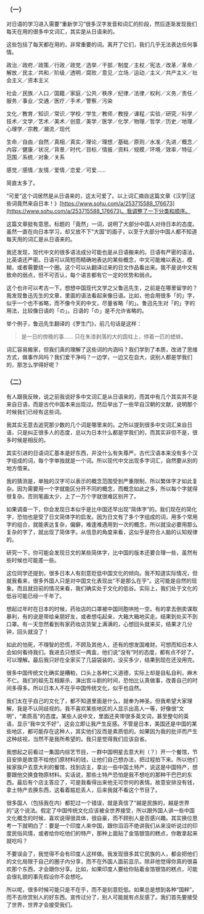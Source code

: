 ### （一）

对日语的学习进入需要“重新学习”很多汉字发音和词汇的阶段，然后逐渐发现我们每天在用的很多中文词汇，其实是从日语来的。

这些包括了每天都在用的，非常重要的词。离开了它们，我们几乎无法表达任何事情。

政治／政府／政策／行政／政党／选举／干部／制度／主权／宪法／改革／革命／解放／民主／共和／阶级／透明／腐败／意见／立场／运动／主义／共产主义／社会主义／资本主义

社会／民族／人口／国籍／家庭／公共／秩序／纪律／法律／权利／义务／责任／服务／事业／交通／医疗／手术／警察／污染

文化／教育／知识／常识／学校／学生／教师／教授／课程／实验／研究／科学／技术／文学／艺术／美术／创意／美学／医学／化学／物理／哲学／历史／地理／心理学／宗教／潮流／现代

生命／自由／自然／真相／真实／理论／理想／基础／原则／水准／先进／概念／内容／健康／状况／背景／时代／目标／情报／资料／规模／环境／效率／特征／范围／系统／对象／关系

感觉／感情／友情／爱情／恋爱／可爱……

简直太多了。

“可爱”这个词居然是从日语来的，这太可爱了。以上词汇摘自这篇文章《汉学||这些词竟然来自日本！》[https://www.sohu.com/a/253715588_176673](https://www.sohu.com/a/253715588_176673)。我调整了一下分类和顺序。

这篇文章挺有意思。标题的「竟然」一词，说明了大部分中国人对待日本的态度。虽然一直在向日本学习，却又放不下“大国”的面子，以至于大部分中国人都不知道每天用的词汇是从日语来的。

我还发现，现代中文的很多语法成分可能也是从日语搬来的。日语有严密的语法，比英语还严密。日语可以简短而精确地表达的某些概念，中文可能难以表达，模糊，或者需要绕一个圈。这个可以从翻译过来的日文作品看出来。我不是说中文有致命的弱点，但不可否认，每个语言都有它一定的优势和弱点。

这个也许可以考古一下。想想中国现代文学之父鲁迅先生，之前是在哪里留学的？我发现鲁迅先生的文章，里面的语法看起来像日语。比如，他会用很多「的」字，似乎一个也不省略，而不像今天的中文，尽量省略「的」。鲁迅先生对「的」字的用法，比较像日语的「の」。日语的「の」是不允许省略的。

举个例子，鲁迅先生翻译的《罗生门》，前几句话是这样：

> 是一日的傍晚的事…… 只在朱漆剥落的大的圆柱上，停着一匹的蟋蟀。

词汇容易搬家，但我们真的理解了这些词的内涵吗？我们学到了本质，改进了思维方式，做事作风吗？我们爱干净吗？一边学，一边又在自大，说别人都是学我们的，那怎么学得好呢？

### （二）

有人跟我反映，说之前我说好多中文词汇是从日语来的，而其中有几个其实并不是来自日语，而是古代中国本来出现过。然后举出了一些早自汉朝的文献，说明那个时候我们已经有这些词。

我其实无意去追究那少数的几个词是哪里来的。之所以提到很多中文词汇来自日语，只是纠正很多人的态度，总以为日本什么都是学我们的，而其实非但不是，很多时候是相反的。

其实引进的日语词汇基本是好东西，并没什么有失尊严。古代汉语本来没有多个汉字组成的词，每个字单独就是一个词。所以现代中文出现多字词汇，自然要从别的地方借来。

我的猜测是，单独的汉字可以表示的概念范围受到严重限制，所以繁体字才如此复杂。因为需要用一个字就能区分开不同的概念，而概念如此之多，所以每个字就得很复杂。否则笔画太少，上了一万个字就很难区别开了。

如果调查一下，你会发现日本似乎是比中国还早出现“简体字”的。我们现在的简化字，恐怕也是受了日文简体字的启发。因为日文有了多个字组成的词，用多个常用字的组合，就能表达复杂，偏僻，难逢难遇用到一次的概念，所以就没必要用那么复杂的字了，就出现了简体字。从信息的角度来看，这似乎是符合人脑的认知规律的。

研究一下，你可能会发现日文的某些简体字，比中国的版本还要合理一些，虽然有些时候也可能差一些。

这位同学还提到，很多日本人有刻意贬低中国文化的倾向。我不知道实际情况，但就我看来，很多外国人只是对中国文化表现出“不是那么在乎”。这可能是自然的现象。而且就目前的情况来看，我们确实处于文化的低谷。实际上，我们处于文化的低谷可能已经一千年了。

想起过年时在日本的时候，药妆店的口罩被中国同胞哄抢一空。有的拿去倒卖谋取暴利，有的说是带给亲朋好友，或者想屯起来，大箱大箱地买走。结果到处买不到口罩。有一天忽然看到有家药妆店货架上满满的，心想回头就来买，结果才几分钟，回头就没了！

如此的怕死，不理智的恐慌，不顾及其他人，还有的想发国难财。可想而知日本人会如何看待我们。我进去只想买一两盒，他们说“没有”时的态度，都有点不好了。可以理解。最后我只好在全家买了几袋袋装的，没买多少，结果到现在还没用完。

很多中国传统文化确实是糟粕，口头上各种仁义道德，实际上却是自私自利，麻木不仁。我们的祖先互相厮杀，演出宫斗剧的时间，恐怕比认真做事，改善自己的时间多得多。所以日本人不在乎中国传统文化，似乎也自然。

我们太在乎自己的文化了，都不知道里面是什么，就奉为神圣。但我希望大家理解，我是不认同歧视的。我不喜欢某些地区的人显示出高人一等，好像很“文明”，“素质高”的态度。某些人说中文，里面还夹带很多英文词，甚至整句的英语，显示“我中文不好”，这会立即让我产生反感。不管是日本，美国还是中国的某些地区，都可能存在这种人，其实他们反而是素质低的。如果因为我的批评而产生这种歧视，当然不是我所希望的。我只是觉得我们应该自省。

我想起之前看过一集国内综艺节目，一群中国明星去意大利（？）开一个餐馆，节目安排是故意不给他们原材料的钱，让他们自己想办法，把过程拍下来。所以他们挨家挨户去意大利的餐馆，找到店主，拿出一些中国土特产，说这是中国特产，想要跟他交换食物原材料。实话说，那些土特产恐怕是我不想吃的那种干巴巴的东西。最后有个店主答应了，可是我看得出来他无可奈何的表情。故意安排没有钱，拿土特产去换东西，这看着尴尬丢人，后来我就不看这个节目了。

很多国人（包括我在内）都犯过一个错误，就是真信了“越是民族的，越是世界的”这个说法。假定了中国传统文化应该被全世界接受，所以跟外国人讲一些中国文化概念的时候，喜欢说得很具体，很自豪，而不顾别人是否感兴趣。其实换位思考一下就明白了：要是一个印度人来中国，跟你滔滔不绝讲我们从来没听说过的印度民俗风情，或者给你吃他们的特产，那种上面贴了金箔银箔的糕点，你敢拿起来就吃吗？

不要误会了，我觉得不会有印度人这样做。我发现很多其它民族的人，都会把他们的文化局限于自己的圈子内分享，而不在外国人面前显示。除非他觉得你真的很喜欢那个东西，才会跟你分享。比如，如果印度人要给你贴着金箔银箔的糕点，可能会很礼貌的事先假设你不会想吃。

所以呢，很多时候可能只是不在乎，而不是刻意贬低。如果总是想到各种“国粹”，而不去欣赏别人的好东西。宣传过分了，别人可能就有点反感了。我们首先要接受了世界，世界才会接受我们。
